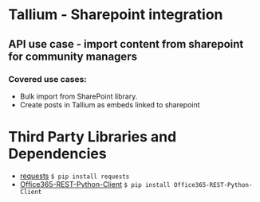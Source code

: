 # Tallium - Sharepoint integration

## API use case - import content from sharepoint for community managers

### Covered use cases: 
 

- Bulk import from SharePoint library. 
- Create posts in Tallium as embeds linked to sharepoint

# Third Party Libraries and Dependencies

* [requests](https://github.com/kennethreitz/requests) ```$ pip install requests```
* [Office365-REST-Python-Client](https://github.com/vgrem/Office365-REST-Python-Client) ```$ pip install Office365-REST-Python-Client```

